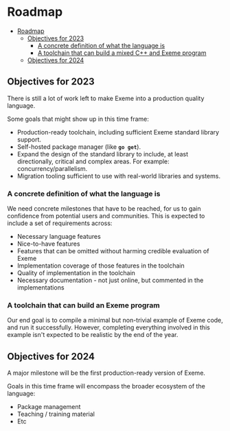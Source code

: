 # Roadmap

- [Roadmap](#roadmap)
  - [Objectives for 2023](#objectives-for-2023)
    - [A concrete definition of what the language is](#a-concrete-definition-of-what-the-language-is)
    - [A toolchain that can build a mixed C++ and Exeme program](#a-toolchain-that-can-build-a-mixed-c-and-exeme-program)
  - [Objectives for 2024](#objectives-for-2024)

## Objectives for 2023

There is still a lot of work left to make Exeme into a production quality language.

Some goals that might show up in this time frame:

* Production-ready toolchain, including sufficient Exeme standard library support.
* Self-hosted package manager (like **`go get`**).
* Expand the design of the standard library to include, at least directionally, critical and complex areas. For example: concurrency/parallelism.
* Migration tooling sufficient to use with real-world libraries and systems.

### A concrete definition of what the language is

We need concrete milestones that have to be reached, for us to gain confidence from potential users and communities. This is expected to include a set of requirements across:

* Necessary language features
* Nice-to-have features
* Features that can be omitted without harming credible evaluation of Exeme
* Implementation coverage of those features in the toolchain
* Quality of implementation in the toolchain
* Necessary documentation - not just online, but commented in the implementations

### A toolchain that can build an Exeme program

Our end goal is to compile a minimal but non-trivial example of Exeme code, and run it successfully. However, completing everything involved in this example isn't expected to be realistic by the end of the year.

## Objectives for 2024

A major milestone will be the first production-ready version of Exeme.

Goals in this time frame will encompass the broader ecosystem of the language:

* Package management
* Teaching / training material
* Etc